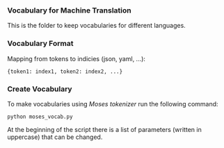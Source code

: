 ### Vocabulary for Machine Translation
This is the folder to keep vocabularies for different languages.

### Vocabulary Format
Mapping from tokens to indicies (json, yaml, ...):
```
{token1: index1, token2: index2, ...}
```

### Create Vocabulary
To make vocabularies using *Moses tokenizer* run the following command:
```
python moses_vocab.py
```

At the beginning of the script there is a list of parameters (written in uppercase) that can be changed.
